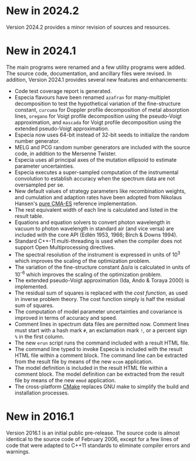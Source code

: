 # New in 2024.2

Version 2024.2 provides a minor revision of sources and resources.

# New in 2024.1

The main programs were renamed and a few utility programs were added.
The source code, documentation, and ancillary files were revised.
In addition, Version 2024.1 provides several new features and enhancements:

* Code test coverage report is generated.
* Especia flavours have been renamed `azafran` for many-multiplet decomposition
  to test the hypothetical variation of the fine-structure constant, `curcuma`
  for Doppler profile decomposition of metal absorption lines, `oregano` for
  Voigt profile decomposition using the pseudo-Voigt approximation, and `mascada`
  for Voigt profile decomposition using the extended pseudo-Voigt approximation.
* Especia now uses 64-bit instead of 32-bit seeds to initialize the random
  number generator.
* MELG and PCG random number generators are included with the source code, 
  in addition to the Mersenne Twister.
* Especia uses all principal axes of the mutation ellipsoid to estimate parameter 
  uncertainties.
* Especia executes a super-sampled computation of the instrumental convolution 
  to establish accuracy when the spectrum data are not oversampled per se.
* New default values of strategy parameters like recombination weights, 
  and cumulation and adaption rates have been adopted from Nikolaus 
  Hansen's [pure CMA-ES](http://cma.gforge.inria.fr/purecmaes.m) reference 
  implementation.
* The rest equivalent width of each line is calculated and listed in the 
  result table.
* Equations and equation solvers to convert photon wavelength in vacuum 
  to photon wavelength in standard air (and vice versa) are included with 
  the core API (Edlén 1953, 1966; Birch & Downs 1994).
* Standard C++-11 multi-threading is used when the compiler does 
  not support Open Multiprocessing directives.
* The spectral resolution of the instrument is expressed in units of 
  10<sup>3</sup> which improves the scaling of the optimization problem.
* The variation of the fine-structure constant Δα/α is calculated in 
  units of 10<sup>-6</sup> which improves the scaling of the optimization 
  problem.
* The extended pseudo-Voigt approximation (Ida, Ando & Toraya 2000) is 
  implemented.
* The residual sum of squares is replaced with the *cost function*, 
  as used in inverse problem theory. The cost function simply is half the 
  residual sum of squares.
* The computation of model parameter uncertainties and covariance is 
  improved in terms of accuracy and speed.
* Comment lines in spectrum data files are permitted now. Comment lines 
  must start with a hash mark `#`, an exclamation mark `!`, or a percent 
  sign `%` in the first column.
* The new `erun` script runs the command included with a result HTML file.
* The command line typed to invoke Especia is included with the result HTML 
  file within a comment block. The command line can be extracted from the 
  result file by means of the new `ecom` application.
* The model definition is included in the result HTML file within a comment 
  block. The model definition can be extracted from the result file by means 
  of the new `emod` application.
* The cross-platform [CMake](https://cmake.org) replaces GNU make to simplify 
  the build and installation processes.

# New in 2016.1

Version 2016.1 is an initial public pre-release. The source code is almost
identical to the source code of February 2006, except for a few lines of code
that were adapted to C++11 standards to eliminate compiler errors and warnings.
